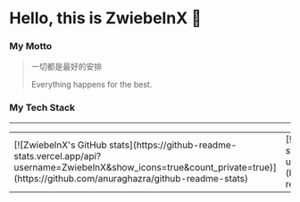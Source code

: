 # Hello, this is ZwiebelnX 👋

### My Motto
> 一切都是最好的安排
>
> Everything happens for the best.

### My Tech Stack

---

<table>
  <tr>
    <td>
[![ZwiebelnX's GitHub stats](https://github-readme-stats.vercel.app/api?username=ZwiebelnX&show_icons=true&count_private=true)](https://github.com/anuraghazra/github-readme-stats)
    </td>
    <td>
[![Top Langs](https://github-readme-stats.vercel.app/api/top-langs/?username=ZwiebelnX)](https://github.com/anuraghazra/github-readme-stats)
    </td>
  </tr>
</table>
<div style="
    display: flex;
">
</div>
  

<!--
**ZwiebelnX/ZwiebelnX** is a ✨ _special_ ✨ repository because its `README.md` (this file) appears on your GitHub profile.

Here are some ideas to get you started:

- 🔭 I’m currently working on ...
- 🌱 I’m currently learning ...
- 👯 I’m looking to collaborate on ...
- 🤔 I’m looking for help with ...
- 💬 Ask me about ...
- 📫 How to reach me: ...
- 😄 Pronouns: ...
- ⚡ Fun fact: ...
-->
